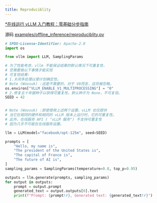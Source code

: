 ```yaml
---
title: Reproduciblity
---
```


[\*在线运行 vLLM 入门教程：零基础分步指南](https://openbayes.com/console/public/tutorials/rXxb5fZFr29?utm_source=vLLM-CNdoc&utm_medium=vLLM-CNdoc-V1&utm_campaign=vLLM-CNdoc-V1-25ap)

源码 [examples/offline_inference/reproduciblity.py](https://github.com/vllm-project/vllm/blob/main/examples/offline_inference/reproduciblity.py)

```python
# SPDX-License-Identifier: Apache-2.0
import os

from vllm import LLM, SamplingParams

# 为了性能考虑，vllm 不能保证结果的默认情况下可重复性，
# 您需要做以下事情才能实现
# 可复现结果:
# 1.关闭多处理以使计划确定性。
# Note (Woosuk) :这是不需要的，对于 V0而言，这将被忽略。
os.environ["VLLM_ENABLE_V1_MULTIPROCESSING"] = "0"
# 2.修复五十年据种子以获得可重复性。默认种子为 None，不可复现。
SEED = 42


# Note (Woosuk) :即使使用上述两个设置，vLLM 也仅提供
# 当它在相同的硬件和相同的 vLLM 版本上运行时，它的可重复性。
# 此外，在线服务 API ( "vLLM 服务") 不支持可重复性
# 因为几乎不可能在在线服务设置。

llm = LLM(model="facebook/opt-125m", seed=SEED)

prompts = [
    "Hello, my name is",
    "The president of the United States is",
    "The capital of France is",
    "The future of AI is",
]
sampling_params = SamplingParams(temperature=0.8, top_p=0.95)

outputs = llm.generate(prompts, sampling_params)
for output in outputs:
    prompt = output.prompt
    generated_text = output.outputs[0].text
    print(f"Prompt: {prompt!r}, Generated text: {generated_text!r}")

```
